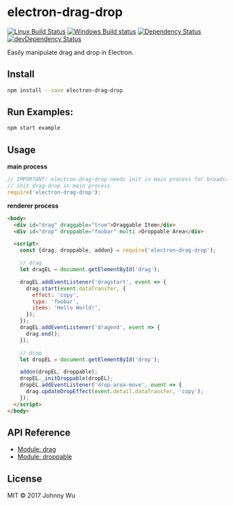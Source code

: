 # electron-drag-drop

[![Linux Build Status](https://travis-ci.org/electron-utils/electron-drag-drop.svg?branch=master)](https://travis-ci.org/electron-utils/electron-drag-drop)
[![Windows Build status](https://ci.appveyor.com/api/projects/status/h5713cd00dcpvcnl?svg=true)](https://ci.appveyor.com/project/jwu/electron-drag-drop)
[![Dependency Status](https://david-dm.org/electron-utils/electron-drag-drop.svg)](https://david-dm.org/electron-utils/electron-drag-drop)
[![devDependency Status](https://david-dm.org/electron-utils/electron-drag-drop/dev-status.svg)](https://david-dm.org/electron-utils/electron-drag-drop#info=devDependencies)

Easily manipulate drag and drop in Electron.

## Install

```bash
npm install --save electron-drag-drop
```

## Run Examples:

```bash
npm start example
```

## Usage

**main process**

```javascript
// IMPORTANT: electron-drag-drop needs init in main process for broadcasting ipc messages.
// init drag-drop in main process
require('electron-drag-drop');
```

**renderer process**

```html
<body>
  <div id="drag" draggable="true">Draggable Item</div>
  <div id="drop" droppable="foobar" multi >Droppable Area</div>

  <script>
    const {drag, droppable, addon} = require('electron-drag-drop');

    // drag
    let dragEL = document.getElementById('drag');

    dragEL.addEventListener('dragstart', event => {
      drag.start(event.dataTransfer, {
        effect: 'copy',
        type: 'foobar',
        items: 'Hello World!',
      });
    });
    dragEL.addEventListener('dragend', event => {
      drag.end();
    });

    // drop
    let dropEL = document.getElementById('drop');

    addon(dropEL, droppable);
    dropEL._initDroppable(dropEL);
    dropEL.addEventListener('drop-area-move', event => {
      drag.updateDropEffect(event.detail.dataTransfer, 'copy');
    });
  </script>
</body>
```

## API Reference

  - [Module: drag](./docs/drag.md)
  - [Module: droppable](./docs/droppable.md)

## License

MIT © 2017 Johnny Wu

